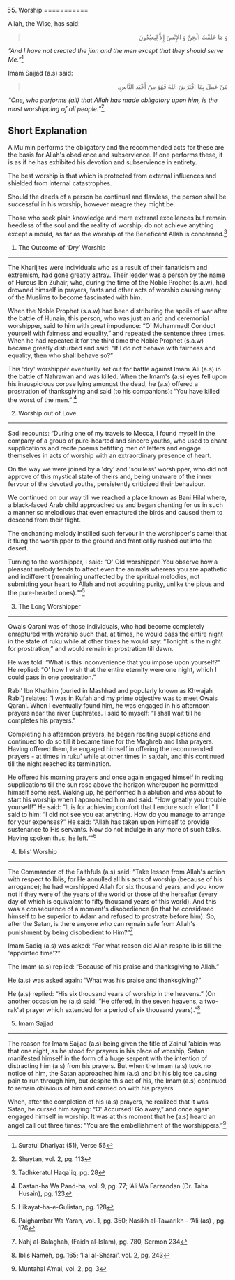 55. Worship
===========

Allah, the Wise, has said:

<blockquote dir="rtl">
  <p>
وَ مَا خَلَقْتُ الْجِنَّ وَ الإِنْسَ إِلاَّ لِيَعبُدُونَ
  </p>
</blockquote>

*“And I have not created the jinn and the men except that they should
serve Me.”*[^1]

Imam Sajjad (a.s) said:

<blockquote dir="rtl">
  <p>
مَنْ عَمِلَ بِمَا افْتَرَضَ اللهُ فَهُوَ مِنْ أَعْبَدِ النَّاسِ.
  </p>
</blockquote>

*“One, who performs (all) that Allah has made obligatory upon him, is
the most worshipping of all people.”*[^2]

Short Explanation
-----------------

A Mu'min performs the obligatory and the recommended acts for these are
the basis for Allah's obedience and subservience. If one performs these,
it is as if he has exhibited his devotion and subservience in entirety.

The best worship is that which is protected from external influences and
shielded from internal catastrophes.

Should the deeds of a person be continual and flawless, the person shall
be successful in his worship, however meagre they might be.

Those who seek plain knowledge and mere external excellences but remain
heedless of the soul and the reality of worship, do not achieve anything
except a mould, as far as the worship of the Beneficent Allah is
concerned.[^3]

1) The Outcome of ‘Dry’ Worship
-------------------------------

The Kharijites were individuals who as a result of their fanaticism and
extremism, had gone greatly astray. Their leader was a person by the
name of Hurqus Ibn Zuhair, who, during the time of the Noble Prophet
(s.a.w), had drowned himself in prayers, fasts and other acts of worship
causing many of the Muslims to become fascinated with him.

When the Noble Prophet (s.a.w) had been distributing the spoils of war
after the battle of Hunain, this person, who was just an arid and
ceremonial worshipper, said to him with great impudence: “O' Muhammad!
Conduct yourself with fairness and equality,” and repeated the sentence
three times.  
 When he had repeated it for the third time the Noble Prophet (s.a.w)
became greatly disturbed and said: “If I do not behave with fairness and
equality, then who shall behave so?”

This 'dry' worshipper eventually set out for battle against Imam ‘Ali
(a.s) in the battle of Nahrawan and was killed. When the Imam's (a.s)
eyes fell upon his inauspicious corpse lying amongst the dead, he (a.s)
offered a prostration of thanksgiving and said (to his companions): “You
have killed the worst of the men.” [^4]

2) Worship out of Love
----------------------

Sadi recounts: “During one of my travels to Mecca, I found myself in the
company of a group of pure-hearted and sincere youths, who used to chant
supplications and recite poems befitting men of letters and engage
themselves in acts of worship with an extraordinary presence of heart.

On the way we were joined by a 'dry' and 'soulless' worshipper, who did
not approve of this mystical state of theirs and, being unaware of the
inner fervour of the devoted youths, persistently criticized their
behaviour.

We continued on our way till we reached a place known as Bani Hilal
where, a black-faced Arab child approached us and began chanting for us
in such a manner so melodious that even enraptured the birds and caused
them to descend from their flight.

The enchanting melody instilled such fervour in the worshipper's camel
that it flung the worshipper to the ground and frantically rushed out
into the desert.

Turning to the worshipper, I said: “O' Old worshipper! You observe how a
pleasant melody tends to affect even the animals whereas you are
apathetic and indifferent (remaining unaffected by the spiritual
melodies, not submitting your heart to Allah and not acquiring purity,
unlike the pious and the pure-hearted ones).””[^5]

3) The Long Worshipper
----------------------

Owais Qarani was of those individuals, who had become completely
enraptured with worship such that, at times, he would pass the entire
night in the state of ruku while at other times he would say: “Tonight
is the night for prostration,” and would remain in prostration till
dawn.

He was told: “What is this inconvenience that you impose upon yourself?”
He replied: “O' how I wish that the entire eternity were one night,
which I could pass in one prostration.”

Rabi' Ibn Khathim (buried in Mashhad and popularly known as Khwajah
Rabi') relates: “I was in Kufah and my prime objective was to meet Owais
Qarani. When I eventually found him, he was engaged in his afternoon
prayers near the river Euphrates. I said to myself: “I shall wait till
he completes his prayers.”

Completing his afternoon prayers, he began reciting supplications and
continued to do so till it became time for the Maghreb and Isha prayers.
Having offered them, he engaged himself in offering the recommended
prayers - at times in ruku' while at other times in sajdah, and this
continued till the night reached its termination.

He offered his morning prayers and once again engaged himself in
reciting supplications till the sun rose above the horizon whereupon he
permitted himself some rest. Waking up, he performed his ablution and
was about to start his worship when I approached him and said: “How
greatly you trouble yourself!” He said: “It is for achieving comfort
that I endure such effort.” I said to him: “I did not see you eat
anything. How do you manage to arrange for your expenses?” He said:
“Allah has taken upon Himself to provide sustenance to His servants. Now
do not indulge in any more of such talks. Having spoken thus, he
left.””[^6]

4) Iblis’ Worship
-----------------

The Commander of the Faithfuls (a.s) said: “Take lesson from Allah's
action with respect to Iblis, for He annulled all his acts of worship
(because of his arrogance); he had worshipped Allah for six thousand
years, and you know not if they were of the years of the world or those
of the hereafter (every day of which is equivalent to fifty thousand
years of this world). And this was a consequence of a moment's
disobedience (in that he considered himself to be superior to Adam and
refused to prostrate before him). So, after the Satan, is there anyone
who can remain safe from Allah's punishment by being disobedient to
Him?”[^7]

Imam Sadiq (a.s) was asked: “For what reason did Allah respite Iblis
till the 'appointed time'?”

The Imam (a.s) replied: “Because of his praise and thanksgiving to
Allah.”

He (a.s) was asked again: “What was his praise and thanksgiving?”

He (a.s) replied: “His six thousand years of worship in the heavens.”
(On another occasion he (a.s) said: “He offered, in the seven heavens, a
two-rak'at prayer which extended for a period of six thousand
years).”[^8]

5) Imam Sajjad
--------------

The reason for Imam Sajjad (a.s) being given the title of Zainul 'abidin
was that one night, as he stood for prayers in his place of worship,
Satan manifested himself in the form of a huge serpent with the
intention of distracting him (a.s) from his prayers. But when the Imam
(a.s) took no notice of him, the Satan approached him (a.s) and bit his
big toe causing pain to run through him, but despite this act of his,
the Imam (a.s) continued to remain oblivious of him and carried on with
his prayers.

When, after the completion of his (a.s) prayers, he realized that it was
Satan, he cursed him saying: “O' Accursed! Go away,” and once again
engaged himself in worship. It was at this moment that he (a.s) heard an
angel call out three times: “You are the embellishment of the
worshippers.”[^9]

[^1]: Suratul Dhariyat (51), Verse 56

[^2]: Shaytan, vol. 2, pg. 113

[^3]: Tadhkeratul Haqa\`iq, pg. 28

[^4]: Dastan-ha Wa Pand-ha, vol. 9, pg. 77; ‘Ali Wa Farzandan (Dr. Taha
Husain), pg. 123

[^5]: Hikayat-ha-e-Gulistan, pg. 128

[^6]: Paighambar Wa Yaran, vol. 1, pg. 350; Nasikh al-Tawarikh – ‘Ali
(as) , pg. 176

[^7]: Nahj al-Balaghah, (Faidh al-Islam), pg. 780, Sermon 234

[^8]: Iblis Nameh, pg. 165; ‘Ilal al-Sharai’, vol. 2, pg. 243

[^9]: Muntahal A’mal, vol. 2, pg. 3


